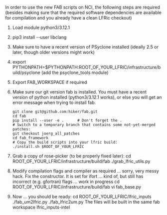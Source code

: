In order to use the new FAB scripts on NCI, the following steps are required
(besides making sure that the required software dependencies are available
for compilation and you already have a clean LFRic checkout)

1. Load module python3/3.12.1

2. pip3 install --user libclang

3. Make sure to have a recent version of PSyclone installed (ideally 2.5 or later,
   though older versions might work)

4. export PYTHONPATH=$PYTHONPATH:ROOT_OF_YOUR_LFRIC/infrastructure/build/psyclone
    (add the psyclone_tools module)

5. Export FAB_WORKSPACE if required

6. Make sure our git version fab is installed. You must have a recent version
   of python installed (python3/3.12.1 works), or else you will get an error
   message when trying to install fab.

	   git clone git@github.com:hiker/fab.git
	   cd fab
	   pip install --user -e .      # Don't forget the .
	   # Switch to a temporary branch that contains some not-yet-merged patches:
	   git checkout joerg_all_patches
	   cd fab_framework
	   # Copy the build scripts into your lfric build:
	   ./install.sh $ROOT_OF_YOUR_LFRIC
	   
6. Grab a copy of rose-picker (to be properly fixed later):
   	cd ROOT_OF_YOUR_LFRIC/infrastructure/build/fab
   	./grab_lfric_utils.py

7. Modify compilation flags and compiler as required ... sorry, very
   messy hack. Fix the constructor. It is set for ifort ... kind of,
   but still has incorrect (e.g. gfortran) flags ... work in progress
       cd ROOT_OF_YOUR_LFRIC/infrastructure/build/fab
       vi fab_base.py

8. Now ... you should be ready:
       cd ROOT_OF_YOUR_LFRIC/lfric_inputs
       ./fab_um2lfric.py
		 ./fab_lfric2um.py
	The files will be built in the same fab workspace lfric_inputs-intel
